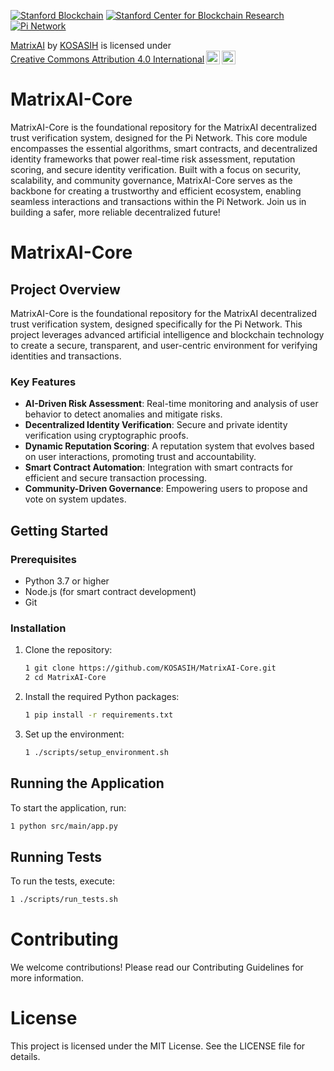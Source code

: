 [![Stanford Blockchain](https://img.shields.io/badge/Stanford_Blockchain-Program-8B0000?style=flat&logo=bitcoin)](https://cyber.stanford.edu/)
[![Stanford Center for Blockchain Research](https://img.shields.io/badge/Stanford_Center_for_Blockchain_Research-Member-FF4500?style=flat&logo=ethereum)](https://cbr.stanford.edu/)
[![Pi Network](https://img.shields.io/badge/Pi_Network-Community-FFCC00?style=flat&logo=bitcoin)](https://minepi.com/)


<p xmlns:cc="http://creativecommons.org/ns#" xmlns:dct="http://purl.org/dc/terms/"><a property="dct:title" rel="cc:attributionURL" href="https://github.com/KOSASIH/MatrixAI-Core">MatrixAI</a> by <a rel="cc:attributionURL dct:creator" property="cc:attributionName" href="https://www.linkedin.com/in/kosasih-81b46b5a">KOSASIH</a> is licensed under <a href="https://creativecommons.org/licenses/by/4.0/?ref=chooser-v1" target="_blank" rel="license noopener noreferrer" style="display:inline-block;">Creative Commons Attribution 4.0 International<img style="height:22px!important;margin-left:3px;vertical-align:text-bottom;" src="https://mirrors.creativecommons.org/presskit/icons/cc.svg?ref=chooser-v1" alt=""><img style="height:22px!important;margin-left:3px;vertical-align:text-bottom;" src="https://mirrors.creativecommons.org/presskit/icons/by.svg?ref=chooser-v1" alt=""></a></p>

# MatrixAI-Core
MatrixAI-Core is the foundational repository for the MatrixAI decentralized trust verification system, designed for the Pi Network. This core module encompasses the essential algorithms, smart contracts, and decentralized identity frameworks that power real-time risk assessment, reputation scoring, and secure identity verification. Built with a focus on security, scalability, and community governance, MatrixAI-Core serves as the backbone for creating a trustworthy and efficient ecosystem, enabling seamless interactions and transactions within the Pi Network. Join us in building a safer, more reliable decentralized future!

# MatrixAI-Core

## Project Overview

MatrixAI-Core is the foundational repository for the MatrixAI decentralized trust verification system, designed specifically for the Pi Network. This project leverages advanced artificial intelligence and blockchain technology to create a secure, transparent, and user-centric environment for verifying identities and transactions.

### Key Features

- **AI-Driven Risk Assessment**: Real-time monitoring and analysis of user behavior to detect anomalies and mitigate risks.
- **Decentralized Identity Verification**: Secure and private identity verification using cryptographic proofs.
- **Dynamic Reputation Scoring**: A reputation system that evolves based on user interactions, promoting trust and accountability.
- **Smart Contract Automation**: Integration with smart contracts for efficient and secure transaction processing.
- **Community-Driven Governance**: Empowering users to propose and vote on system updates.

## Getting Started

### Prerequisites

- Python 3.7 or higher
- Node.js (for smart contract development)
- Git

### Installation

1. Clone the repository:
   ```bash
   1 git clone https://github.com/KOSASIH/MatrixAI-Core.git
   2 cd MatrixAI-Core
   ```

2. Install the required Python packages:

   ```bash
   1 pip install -r requirements.txt
   ```
   
3. Set up the environment:

   ```bash
   1 ./scripts/setup_environment.sh
   ```
   
## Running the Application
To start the application, run:

   ```bash
   1 python src/main/app.py
   ```

## Running Tests
To run the tests, execute:

   ```bash
   1 ./scripts/run_tests.sh
   ```

# Contributing
We welcome contributions! Please read our Contributing Guidelines for more information.

# License
This project is licensed under the MIT License. See the LICENSE file for details.

